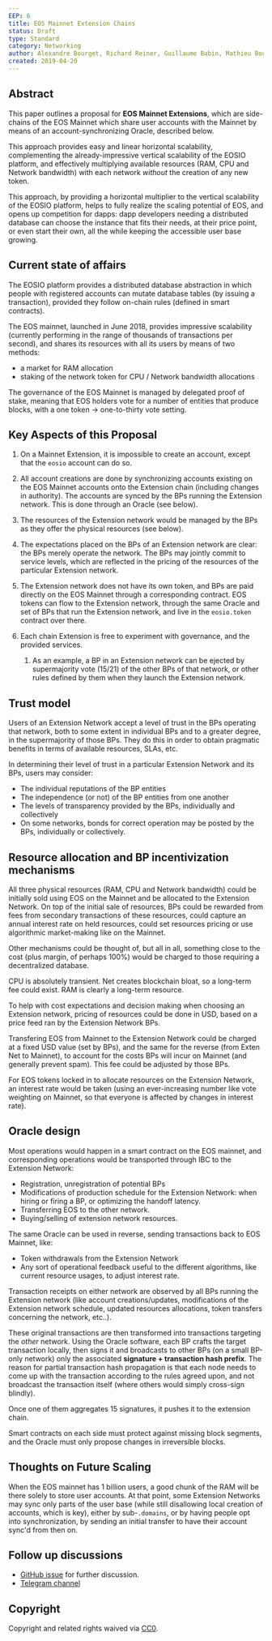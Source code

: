 ```yaml
---
EEP: 6
title: EOS Mainnet Extension Chains
status: Draft
type: Standard
category: Networking
author: Alexandre Bourget, Richard Reiner, Guillaume Babin, Mathieu Boulianne
created: 2019-04-20
---
```


## Abstract

This paper outlines a proposal for __EOS Mainnet Extensions__, which are side-chains of the EOS Mainnet which share user accounts with the Mainnet by means of an account-synchronizing Oracle, described below.

This approach provides easy and linear horizontal scalability, complementing the already-impressive vertical scalability of the EOSIO platform, and effectively multiplying available resources (RAM, CPU and Network bandwidth) with each network _without_ the creation of any new token.

This approach, by providing a horizontal multiplier to the vertical scalability of the EOSIO platform, helps to fully realize the scaling potential of EOS, and opens up competition for dapps: dapp developers needing a distributed database can choose the instance that fits their needs, at their price point, or even start their own, all the while keeping the accessible user base growing.



## Current state of affairs

The EOSIO platform provides a distributed database abstraction in which people with registered accounts can mutate database tables (by issuing a transaction), provided they follow on-chain rules (defined in smart contracts).

The EOS mainnet, launched in June 2018, provides impressive scalability (currently performing in the range of thousands of transactions per second), and shares its resources with all its users by means of two methods:

* a market for RAM allocation
* staking of the network token for CPU / Network bandwidth allocations

The governance of the EOS Mainnet is managed by delegated proof of stake, meaning that EOS holders vote for a number of entities that produce blocks, with a one token -> one-to-thirty vote setting.



## Key Aspects of this Proposal

1. On a Mainnet Extension, it is impossible to create an account, except that the `eosio` account can do so.

2. All account creations are done by synchronizing accounts existing on the EOS Mainnet accounts onto the Extension chain (including changes in authority). The accounts are synced by the BPs running the Extension network. This is done through an Oracle (see below).

3. The resources of the Extension network would be managed by the BPs as they offer the physical resources (see below).

4. The expectations placed on the BPs of an Extension network are clear: the BPs merely operate the network.  The BPs may jointly commit to service levels, which are reflected in the pricing of the resources of the particular Extension network.

5. The Extension network does not have its own token, and BPs are paid directly on the EOS Mainnet through a corresponding contract. EOS tokens can flow to the Extension network, through the same Oracle and set of BPs that run the Extension network, and live in the `eosio.token` contract over there.

6. Each chain Extension is free to experiment with governance, and the provided services.

    1. As an example, a BP in an Extension network can be ejected by supermajority vote (15/21) of the other BPs of that network, or other rules defined by them when they launch the Extension network.



## Trust model

Users of an Extension Network accept a level of trust in the BPs operating that network, both to some extent in individual BPs and to a greater degree, in the supermajority of those BPs.  They do this in order to obtain pragmatic benefits in terms of available resources, SLAs, etc.

In determining their level of trust in a particular Extension Network and its BPs, users may consider:

* The individual reputations of the BP entities
* The independence (or not) of the BP entities from one another
* The levels of transparency provided by the BPs, individually and collectively
* On some networks, bonds for correct operation may be posted by the BPs, individually or collectively.



## Resource allocation and BP incentivization mechanisms

All three physical resources (RAM, CPU and Network bandwidth) could be initially sold using EOS on the Mainnet and be allocated to the Extension Network. On top of the initial sale of resources, BPs could be rewarded from fees from secondary transactions of these resources, could capture an annual interest rate on held resources, could set resources pricing or use algorithmic market-making like on the Mainnet.

Other mechanisms could be thought of, but all in all, something close to the cost (plus margin, of perhaps 100%) would be charged to those requiring a decentralized database.

CPU is absolutely transient. Net creates blockchain bloat, so a long-term fee could exist. RAM is clearly a long-term resource.

To help with cost expectations and decision making when choosing an Extension network, pricing of resources could be done in USD, based on a price feed ran by the Extension Network BPs.

Transfering EOS from Mainnet to the Extension Network could be charged at a fixed USD value (set by BPs), and the same for the reverse (from Exten Net to Mainnet), to account for the costs BPs will incur on Mainnet (and generally prevent spam). This fee could be adjusted by those BPs.

For EOS tokens locked in to allocate resources on the Extension Network, an interest rate would be taken (using an ever-increasing number like vote weighting on Mainnet, so that everyone is affected by changes in interest rate).



## Oracle design

Most operations would happen in a smart contract on the EOS mainnet, and corresponding operations would be transported through IBC to the Extension Network:

* Registration, unregistration of potential BPs
* Modifications of production schedule for the Extension Network: when hiring or firing a BP, or optimizing the handoff latency.
* Transferring EOS to the other network.
* Buying/selling of extension network resources.

The same Oracle can be used in reverse, sending transactions back to EOS Mainnet, like:

* Token withdrawals from the Extension Network
* Any sort of operational feedback useful to the different algorithms, like current resource usages, to adjust interest rate.

Transaction receipts on either network are observed by all BPs running the Extension network (like account creations/updates, modifications of the Extension network schedule, updated resources allocations, token transfers concerning the network, etc..).

These original transactions are then transformed into transactions targeting the _other_ network.  Using the Oracle software, each BP crafts the target transaction locally, then signs it and broadcasts to other BPs (on a small BP-only network) only the associated **signature + transaction hash prefix**. The reason for partial transaction hash propagation is that each node needs to come up with the transaction according to the rules agreed upon, and not broadcast the transaction itself (where others would simply cross-sign blindly).

Once one of them aggregates 15 signatures, it pushes it to the extension chain.

Smart contracts on each side must protect against missing block segments, and the Oracle must only propose changes in irreversible blocks.



## Thoughts on Future Scaling

When the EOS mainnet has 1 billion users, a good chunk of the RAM will be there solely to store user accounts.  At that point, some Extension Networks may sync only parts of the user base (while still disallowing local creation of accounts, which is key),  either by sub-`.domains`, or by having people opt into synchronization, by sending an initial transfer to have their account sync'd from then on.


## Follow up discussions

* [GitHub issue](https://github.com/eoscanada/EEPs/issues/32) for further discussion.
* [Telegram channel](https://t.me/eos_extensions)


## Copyright

Copyright and related rights waived via [CC0](https://creativecommons.org/publicdomain/zero/1.0/).
